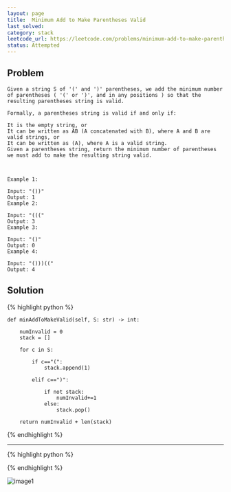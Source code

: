 ```yaml
---
layout: page
title:  Minimum Add to Make Parentheses Valid
last_solved: 
category: stack
leetcode_url: https://leetcode.com/problems/minimum-add-to-make-parentheses-valid/
status: Attempted
---
```


Problem
-------

```
Given a string S of '(' and ')' parentheses, we add the minimum number of parentheses ( '(' or ')', and in any positions ) so that the resulting parentheses string is valid.

Formally, a parentheses string is valid if and only if:

It is the empty string, or
It can be written as AB (A concatenated with B), where A and B are valid strings, or
It can be written as (A), where A is a valid string.
Given a parentheses string, return the minimum number of parentheses we must add to make the resulting string valid.

 

Example 1:

Input: "())"
Output: 1
Example 2:

Input: "((("
Output: 3
Example 3:

Input: "()"
Output: 0
Example 4:

Input: "()))(("
Output: 4
```

Solution
----------



{% highlight python %}

    def minAddToMakeValid(self, S: str) -> int:
        
        numInvalid = 0
        stack = []
        
        for c in S:
            
            if c=="(":
                stack.append(1)
            
            elif c==")":
                
                if not stack:
                    numInvalid+=1
                else:
                    stack.pop()
                
        return numInvalid + len(stack)

{% endhighlight %}

______________



{% highlight python %}


{% endhighlight %}

![image1]()
